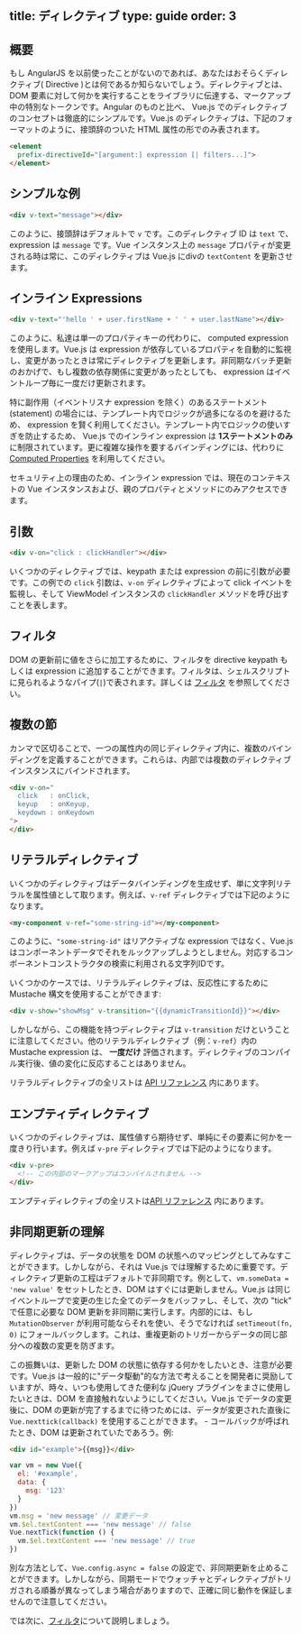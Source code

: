 title: ディレクティブ
type: guide
order: 3
---

## 概要

もし AngularJS を以前使ったことがないのであれば、あなたはおそらくディレクティブ( Directive )とは何であるか知らないでしょう。ディレクティブとは、 DOM 要素に対して何かを実行することをライブラリに伝達する、マークアップ中の特別なトークンです。Angular のものと比べ、 Vue.js でのディレクティブのコンセプトは徹底的にシンプルです。Vue.js のディレクティブは、下記のフォーマットのように、接頭辞のついた HTML 属性の形でのみ表されます。

``` html
<element
  prefix-directiveId="[argument:] expression [| filters...]">
</element>
```

## シンプルな例

``` html
<div v-text="message"></div>
```

このように、接頭辞はデフォルトで `v` です。このディレクティブ ID は `text` で、expression は `message` です。Vue インスタンス上の `message` プロパティが変更される時は常に、このディレクティブは Vue.js にdivの `textContent` を更新させます。

## インライン Expressions

``` html
<div v-text="'hello ' + user.firstName + ' ' + user.lastName"></div>
```

このように、私達は単一のプロパティキーの代わりに、 computed expression を使用します。Vue.js は expression が依存しているプロパティを自動的に監視し、変更があったときは常にディレクティブを更新します。非同期なバッチ更新のおかげで、もし複数の依存関係に変更があったとしても、 expression はイベントループ毎に一度だけ更新されます。

特に副作用（イベントリスナ expression を除く）のあるステートメント (statement) の場合には、テンプレート内でロジックが過多になるのを避けるため、 expression を賢く利用してください。テンプレート内でロジックの使いすぎを防止するため、 Vue.js でのインライン expression は **1ステートメントのみ** に制限されています。更に複雑な操作を要するバインディングには、代わりに　[Computed Properties](/guide/computed.html) を利用してください。

<p class="tip">セキュリティ上の理由のため、インライン expression では、現在のコンテキストの Vue インスタンスおよび、親のプロパティとメソッドにのみアクセスできます。</p>

## 引数

``` html
<div v-on="click : clickHandler"></div>
```

いくつかのディレクティブでは、keypath または expression の前に引数が必要です。この例での `click` 引数は、`v-on` ディレクティブによって click イベントを監視し、そして ViewModel インスタンスの `clickHandler` メソッドを呼び出すことを表します。

## フィルタ

DOM の更新前に値をさらに加工するために、フィルタを directive keypath もしくは expression に追加することができます。フィルタは、シェルスクリプトに見られるようなパイプ(`|`)で表されます。詳しくは [フィルタ](/guide/filters.html) を参照してください。

## 複数の節
カンマで区切ることで、一つの属性内の同じディレクティブ内に、複数のバインディングを定義することができます。これらは、内部では複数のディレクティブインスタンスにバインドされます。

``` html
<div v-on="
  click   : onClick,
  keyup   : onKeyup,
  keydown : onKeydown
">
</div>
```

## リテラルディレクティブ

いくつかのディレクティブはデータバインディングを生成せず、単に文字列リテラルを属性値として取ります。例えば、`v-ref` ディレクティブでは下記のようになります。

``` html
<my-component v-ref="some-string-id"></my-component>
```

このように、`"some-string-id"` はリアクティブな expression ではなく、Vue.js はコンポーネントデータでそれをルックアップしようとしません。対応するコンポーネントコンストラクタの検索に利用される文字列IDです。

いくつかのケースでは、リテラルディレクティブは、反応性にするために Mustache 構文を使用することができます:

``` html
<div v-show="showMsg" v-transition="{{dynamicTransitionId}}"></div>
```

しかしながら、この機能を持つディレクティブは `v-transition` だけということに注意してください。他のリテラルディレクティブ（例：`v-ref`）内の Mustache expression は、 **一度だけ** 評価されます。ディレクティブのコンパイル実行後、値の変化に反応することはありません。

リテラルディレクティブの全リストは [API リファレンス](/api/directives.html#リテラルディレクティブ) 内にあります。

## エンプティディレクティブ

いくつかのディレクティブは、属性値すら期待せず、単純にその要素に何かを一度きり行います。例えば `v-pre` ディレクティブでは下記のようになります。

``` html
<div v-pre>
  <!-- この内部のマークアップはコンパイルされません -->
</div>
```

エンプティディレクティブの全リストは[API リファレンス](/api/directives.html#エンプティディレクティブ) 内にあります。

## 非同期更新の理解

ディレクティブは、データの状態を DOM の状態へのマッピングとしてみなすことができます。しかしながら、それは Vue.js では理解するために重要です。ディレクティブ更新の工程はデフォルトで非同期です。例として、`vm.someData = 'new value'` をセットしたとき、DOM はすぐには更新しません。Vue.js は同じイベントループで変更の生じた全てのデータをバッファし、そして、次の "tick" で任意に必要な DOM 更新を非同期に実行します。内部的には、もし `MutationObserver` が利用可能ならそれを使い、そうでなければ `setTimeout(fn, 0)` にフォールバックします。これは、重複更新のトリガーからデータの同じ部分への複数の変更を防ぎます。

この振舞いは、更新した DOM の状態に依存する何かをしたいとき、注意が必要です。Vue.js は一般的に"データ駆動"的な方法で考えることを開発者に奨励していますが、時々、いつも使用してきた便利な jQuery プラグインをまさに使用したいときは、DOM を直接触れないようにしてください。Vue.js でデータの変更後に、DOM の更新が完了するまでに待つためには、データが変更された直後に `Vue.nexttick(callback)` を使用することができます。 -  コールバックが呼ばれたとき、DOM は更新されていたであろう。例:

``` html
<div id="example">{{msg}}</div>
```

``` js
var vm = new Vue({
  el: '#example',
  data: {
    msg: '123'
  }
})
vm.msg = 'new message' // 変更データ
vm.$el.textContent === 'new message' // false
Vue.nextTick(function () {
  vm.$el.textContent === 'new message' // true
})
```

別な方法として、`Vue.config.async = false` の設定で、非同期更新を止めることができます。しかしながら、同期モードでウォッチャとディレクティブがトリガされる順番が異なってしまう場合がありますので、正確に同じ動作を保証しませんので注意してください。

では次に、[フィルタ](/guide/filters.html)について説明しましょう。
